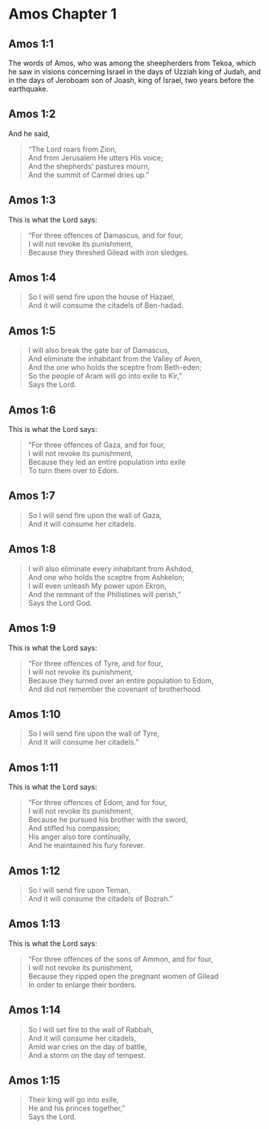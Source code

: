 # Amos Chapter 1

## Amos 1:1

The words of Amos, who was among the sheepherders from Tekoa, which he saw in visions concerning Israel in the days of Uzziah king of Judah, and in the days of Jeroboam son of Joash, king of Israel, two years before the earthquake.

## Amos 1:2

And he said,

> “The Lord roars from Zion,  
> And from Jerusalem He utters His voice;  
> And the shepherds’ pastures mourn,  
> And the summit of Carmel dries up.”

## Amos 1:3

This is what the Lord says:

> “For three offences of Damascus, and for four,  
> I will not revoke its punishment,  
> Because they threshed Gilead with iron sledges.

## Amos 1:4

> So I will send fire upon the house of Hazael,  
> And it will consume the citadels of Ben-hadad.

## Amos 1:5

> I will also break the gate bar of Damascus,  
> And eliminate the inhabitant from the Valley of Aven,  
> And the one who holds the sceptre from Beth-eden;  
> So the people of Aram will go into exile to Kir,”  
> Says the Lord.

## Amos 1:6

This is what the Lord says:

> “For three offences of Gaza, and for four,  
> I will not revoke its punishment,  
> Because they led an entire population into exile  
> To turn them over to Edom.

## Amos 1:7

> So I will send fire upon the wall of Gaza,  
> And it will consume her citadels.

## Amos 1:8

> I will also eliminate every inhabitant from Ashdod,  
> And one who holds the sceptre from Ashkelon;  
> I will even unleash My power upon Ekron,  
> And the remnant of the Philistines will perish,”  
> Says the Lord God.

## Amos 1:9

This is what the Lord says:

> “For three offences of Tyre, and for four,  
> I will not revoke its punishment,  
> Because they turned over an entire population to Edom,  
> And did not remember the covenant of brotherhood.

## Amos 1:10

> So I will send fire upon the wall of Tyre,  
> And it will consume her citadels.”

## Amos 1:11

This is what the Lord says:

> “For three offences of Edom, and for four,  
> I will not revoke its punishment,  
> Because he pursued his brother with the sword,  
> And stifled his compassion;  
> His anger also tore continually,  
> And he maintained his fury forever.

## Amos 1:12

> So I will send fire upon Teman,  
> And it will consume the citadels of Bozrah.”

## Amos 1:13

This is what the Lord says:

> “For three offences of the sons of Ammon, and for four,  
> I will not revoke its punishment,  
> Because they ripped open the pregnant women of Gilead  
> In order to enlarge their borders.

## Amos 1:14

> So I will set fire to the wall of Rabbah,  
> And it will consume her citadels,  
> Amid war cries on the day of battle,  
> And a storm on the day of tempest.

## Amos 1:15

> Their king will go into exile,  
> He and his princes together,”  
> Says the Lord.
